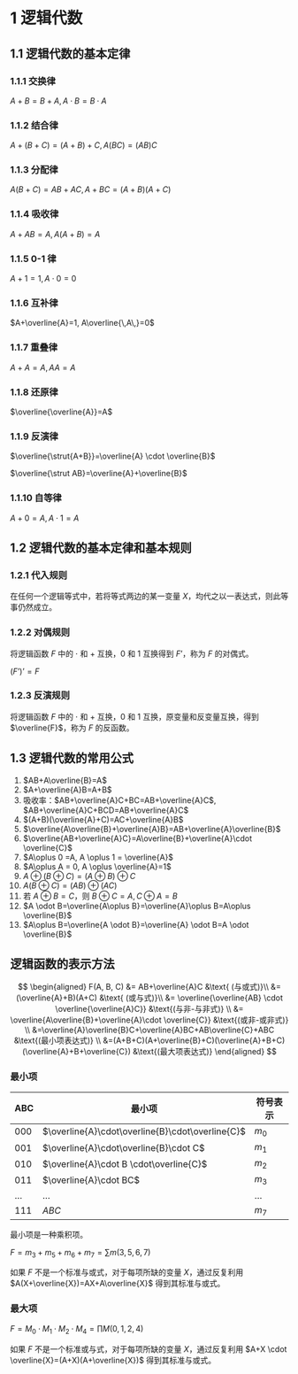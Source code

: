 # 1 逻辑代数

## 1.1 逻辑代数的基本定律

### 1.1.1 交换律 

$A+B=B+A, A \cdot B = B \cdot A$

### 1.1.2 结合律

$A+(B+C)=(A+B)+C, A(BC)=(AB)C$

### 1.1.3 分配律

$A(B+C)=AB+AC, A+BC=(A+B)(A+C)$

### 1.1.4 吸收律

$A+AB=A, A(A+B)=A$

### 1.1.5 0-1 律

$A+1=1, A\cdot 0=0$

### 1.1.6 互补律

$A+\overline{A}=1, A\overline{\,A\,}=0$

### 1.1.7 重叠律

$A+A=A, AA=A$

### 1.1.8 还原律

$\overline{\overline{A}}=A$

### 1.1.9 反演律

$\overline{\strut{A+B}}=\overline{A} \cdot \overline{B}$

$\overline{\strut AB}=\overline{A}+\overline{B}$

### 1.1.10 自等律

$A+0=A, A\cdot1=A$

## 1.2 逻辑代数的基本定律和基本规则

### 1.2.1 代入规则

在任何一个逻辑等式中，若将等式两边的某一变量 $X$，均代之以一表达式，则此等事仍然成立。

### 1.2.2 对偶规则

将逻辑函数 $F$ 中的 $\cdot$ 和 $+$ 互换，$0$ 和 $1$ 互换得到 $F’$，称为 $F$ 的对偶式。

$(F’)’=F$

### 1.2.3 反演规则

将逻辑函数 $F$ 中的 $\cdot$ 和 $+$ 互换，$0$ 和 $1$ 互换，原变量和反变量互换，得到 $\overline{F}$，称为 $F$ 的反函数。

## 1.3 逻辑代数的常用公式


1. $AB+A\overline{B}=A$
2. $A+\overline{A}B=A+B$
3. 吸收率：$AB+\overline{A}C+BC=AB+\overline{A}C$, $AB+\overline{A}C+BCD=AB+\overline{A}C$
4. $(A+B)(\overline{A}+C)=AC+\overline{A}B$
5. $\overline{A\overline{B}+\overline{A}B}=AB+\overline{A}\overline{B}$
6. $\overline{AB+\overline{A}C}=A\overline{B}+\overline{A}\cdot \overline{C}$
7. $A\oplus 0 =A, A \oplus 1 = \overline{A}$
8. $A\oplus A = 0, A \oplus \overline{A}=1$
9. $A \oplus (B \oplus C)=(A \oplus B) \oplus C$
10. $A(B \oplus C)=(AB) \oplus (AC)$
11. 若 $A \oplus B = C$，则 $B \oplus C = A, C \oplus A = B$
12. $A \odot B=\overline{A\oplus B}=\overline{A}\oplus B=A\oplus \overline{B}$
13. $A\oplus B=\overline{A \odot B}=\overline{A} \odot B=A \odot \overline{B}$

## 逻辑函数的表示方法

$$
\begin{aligned}
F(A, B, C) &= AB+\overline{A}C &\text{ (与或式)}\\
&=(\overline{A}+B)(A+C) &\text{ (或与式)}\\
&= \overline{\overline{AB} \cdot \overline{\overline{A}C}} &\text{(与非-与非式)} \\
&= \overline{A\overline{B}+\overline{A}\cdot \overline{C}} &\text{(或非-或非式)} \\
&=\overline{A}\overline{B}C+\overline{A}BC+AB\overline{C}+ABC &\text{(最小项表达式)} \\
&=(A+B+C)(A+\overline{B}+C)(\overline{A}+B+C)(\overline{A}+B+\overline{C}) &\text{(最大项表达式)}
\end{aligned} 
$$
### 最小项

| ABC | 最小项                                           | 符号表示 |
| --- | ------------------------------------------------ | -------- |
| 000 | $\overline{A}\cdot\overline{B}\cdot\overline{C}$ | $m_0$    |
| 001 | $\overline{A}\cdot\overline{B}\cdot C$           | $m_1$    |
| 010 | $\overline{A}\cdot B \cdot\overline{C}$          | $m_2$    |
| 011 |          $\overline{A}\cdot BC$                                        | $m_3$    |
| …   | …                                                | …        |
| 111 | $ABC$                                            | $m_7$         |

最小项是一种乘积项。

$F=m_3+m_5+m_6+m_7=\sum m(3,5,6,7)$

如果 $F$ 不是一个标准与或式，对于每项所缺的变量 $X$，通过反复利用 $A(X+\overline{X})=AX+A\overline{X}$ 得到其标准与或式。

### 最大项

$F=M_0\cdot M_1 \cdot M_2 \cdot M_4=\prod M(0,1,2,4)$

如果 $F$ 不是一个标准或与式，对于每项所缺的变量 $X$，通过反复利用 $A+X \cdot \overline{X}=(A+X)(A+\overline{X})$ 得到其标准与或式。






